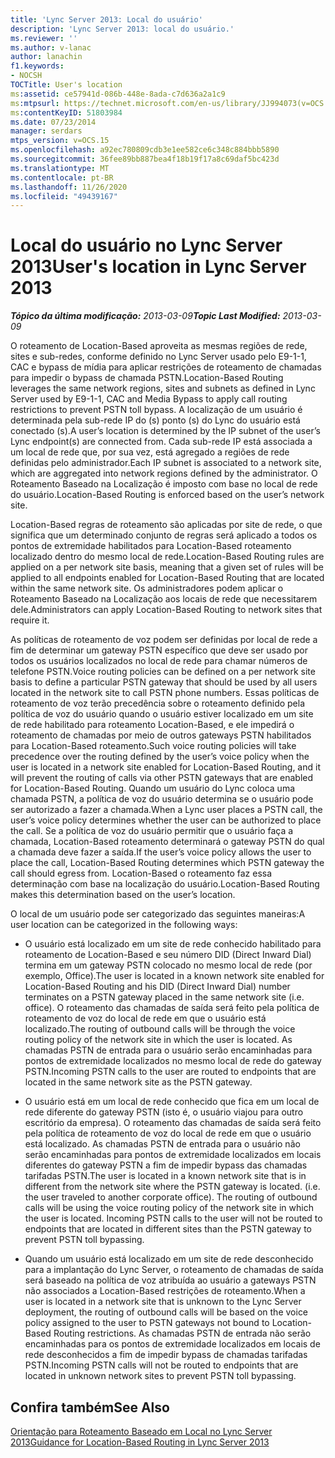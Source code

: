 ```yaml
---
title: 'Lync Server 2013: Local do usuário'
description: 'Lync Server 2013: local do usuário.'
ms.reviewer: ''
ms.author: v-lanac
author: lanachin
f1.keywords:
- NOCSH
TOCTitle: User's location
ms:assetid: ce57941d-086b-448e-8ada-c7d636a2a1c9
ms:mtpsurl: https://technet.microsoft.com/en-us/library/JJ994073(v=OCS.15)
ms:contentKeyID: 51803984
ms.date: 07/23/2014
manager: serdars
mtps_version: v=OCS.15
ms.openlocfilehash: a92ec780809cdb3e1ee582ce6c348c884bbb5890
ms.sourcegitcommit: 36fee89bb887bea4f18b19f17a8c69daf5bc423d
ms.translationtype: MT
ms.contentlocale: pt-BR
ms.lasthandoff: 11/26/2020
ms.locfileid: "49439167"
---
```

# <a name="users-location-in-lync-server-2013"></a><span data-ttu-id="cf3c2-103">Local do usuário no Lync Server 2013</span><span class="sxs-lookup"><span data-stu-id="cf3c2-103">User's location in Lync Server 2013</span></span>

<div data-xmlns="http://www.w3.org/1999/xhtml">

<div class="topic" data-xmlns="http://www.w3.org/1999/xhtml" data-msxsl="urn:schemas-microsoft-com:xslt" data-cs="https://msdn.microsoft.com/">

<div data-asp="https://msdn2.microsoft.com/asp">



</div>

<div id="mainSection">

<div id="mainBody"><span data-ttu-id="cf3c2-104">

<span> </span></span><span class="sxs-lookup"><span data-stu-id="cf3c2-104">

<span> </span></span></span>

<span data-ttu-id="cf3c2-105">_**Tópico da última modificação:** 2013-03-09_</span><span class="sxs-lookup"><span data-stu-id="cf3c2-105">_**Topic Last Modified:** 2013-03-09_</span></span>

<span data-ttu-id="cf3c2-106">O roteamento de Location-Based aproveita as mesmas regiões de rede, sites e sub-redes, conforme definido no Lync Server usado pelo E9-1-1, CAC e bypass de mídia para aplicar restrições de roteamento de chamadas para impedir o bypass de chamada PSTN.</span><span class="sxs-lookup"><span data-stu-id="cf3c2-106">Location-Based Routing leverages the same network regions, sites and subnets as defined in Lync Server used by E9-1-1, CAC and Media Bypass to apply call routing restrictions to prevent PSTN toll bypass.</span></span> <span data-ttu-id="cf3c2-107">A localização de um usuário é determinada pela sub-rede IP do (s) ponto (s) do Lync do usuário está conectado (s).</span><span class="sxs-lookup"><span data-stu-id="cf3c2-107">A user’s location is determined by the IP subnet of the user’s Lync endpoint(s) are connected from.</span></span> <span data-ttu-id="cf3c2-108">Cada sub-rede IP está associada a um local de rede que, por sua vez, está agregado a regiões de rede definidas pelo administrador.</span><span class="sxs-lookup"><span data-stu-id="cf3c2-108">Each IP subnet is associated to a network site, which are aggregated into network regions defined by the administrator.</span></span> <span data-ttu-id="cf3c2-109">O Roteamento Baseado na Localização é imposto com base no local de rede do usuário.</span><span class="sxs-lookup"><span data-stu-id="cf3c2-109">Location-Based Routing is enforced based on the user’s network site.</span></span>

<span data-ttu-id="cf3c2-110">Location-Based regras de roteamento são aplicadas por site de rede, o que significa que um determinado conjunto de regras será aplicado a todos os pontos de extremidade habilitados para Location-Based roteamento localizado dentro do mesmo local de rede.</span><span class="sxs-lookup"><span data-stu-id="cf3c2-110">Location-Based Routing rules are applied on a per network site basis, meaning that a given set of rules will be applied to all endpoints enabled for Location-Based Routing that are located within the same network site.</span></span> <span data-ttu-id="cf3c2-111">Os administradores podem aplicar o Roteamento Baseado na Localização aos locais de rede que necessitarem dele.</span><span class="sxs-lookup"><span data-stu-id="cf3c2-111">Administrators can apply Location-Based Routing to network sites that require it.</span></span>

<span data-ttu-id="cf3c2-112">As políticas de roteamento de voz podem ser definidas por local de rede a fim de determinar um gateway PSTN específico que deve ser usado por todos os usuários localizados no local de rede para chamar números de telefone PSTN.</span><span class="sxs-lookup"><span data-stu-id="cf3c2-112">Voice routing policies can be defined on a per network site basis to define a particular PSTN gateway that should be used by all users located in the network site to call PSTN phone numbers.</span></span> <span data-ttu-id="cf3c2-113">Essas políticas de roteamento de voz terão precedência sobre o roteamento definido pela política de voz do usuário quando o usuário estiver localizado em um site de rede habilitado para roteamento Location-Based, e ele impedirá o roteamento de chamadas por meio de outros gateways PSTN habilitados para Location-Based roteamento.</span><span class="sxs-lookup"><span data-stu-id="cf3c2-113">Such voice routing policies will take precedence over the routing defined by the user’s voice policy when the user is located in a network site enabled for Location-Based Routing, and it will prevent the routing of calls via other PSTN gateways that are enabled for Location-Based Routing.</span></span> <span data-ttu-id="cf3c2-114">Quando um usuário do Lync coloca uma chamada PSTN, a política de voz do usuário determina se o usuário pode ser autorizado a fazer a chamada.</span><span class="sxs-lookup"><span data-stu-id="cf3c2-114">When a Lync user places a PSTN call, the user’s voice policy determines whether the user can be authorized to place the call.</span></span> <span data-ttu-id="cf3c2-115">Se a política de voz do usuário permitir que o usuário faça a chamada, Location-Based roteamento determinará o gateway PSTN do qual a chamada deve fazer a saída.</span><span class="sxs-lookup"><span data-stu-id="cf3c2-115">If the user’s voice policy allows the user to place the call, Location-Based Routing determines which PSTN gateway the call should egress from.</span></span> <span data-ttu-id="cf3c2-116">Location-Based o roteamento faz essa determinação com base na localização do usuário.</span><span class="sxs-lookup"><span data-stu-id="cf3c2-116">Location-Based Routing makes this determination based on the user’s location.</span></span>

<span data-ttu-id="cf3c2-117">O local de um usuário pode ser categorizado das seguintes maneiras:</span><span class="sxs-lookup"><span data-stu-id="cf3c2-117">A user location can be categorized in the following ways:</span></span>

  - <span data-ttu-id="cf3c2-118">O usuário está localizado em um site de rede conhecido habilitado para roteamento de Location-Based e seu número DID (Direct Inward Dial) termina em um gateway PSTN colocado no mesmo local de rede (por exemplo, Office).</span><span class="sxs-lookup"><span data-stu-id="cf3c2-118">The user is located in a known network site enabled for Location-Based Routing and his DID (Direct Inward Dial) number terminates on a PSTN gateway placed in the same network site (i.e. office).</span></span> <span data-ttu-id="cf3c2-119">O roteamento das chamadas de saída será feito pela política de roteamento de voz do local de rede em que o usuário está localizado.</span><span class="sxs-lookup"><span data-stu-id="cf3c2-119">The routing of outbound calls will be through the voice routing policy of the network site in which the user is located.</span></span> <span data-ttu-id="cf3c2-120">As chamadas PSTN de entrada para o usuário serão encaminhadas para pontos de extremidade localizados no mesmo local de rede do gateway PSTN.</span><span class="sxs-lookup"><span data-stu-id="cf3c2-120">Incoming PSTN calls to the user are routed to endpoints that are located in the same network site as the PSTN gateway.</span></span>

  - <span data-ttu-id="cf3c2-p105">O usuário está em um local de rede conhecido que fica em um local de rede diferente do gateway PSTN (isto é, o usuário viajou para outro escritório da empresa). O roteamento das chamadas de saída será feito pela política de roteamento de voz do local de rede em que o usuário está localizado. As chamadas PSTN de entrada para o usuário não serão encaminhadas para pontos de extremidade localizados em locais diferentes do gateway PSTN a fim de impedir bypass das chamadas tarifadas PSTN.</span><span class="sxs-lookup"><span data-stu-id="cf3c2-p105">The user is located in a known network site that is in different from the network site where the PSTN gateway is located. (i.e. the user traveled to another corporate office). The routing of outbound calls will be using the voice routing policy of the network site in which the user is located. Incoming PSTN calls to the user will not be routed to endpoints that are located in different sites than the PSTN gateway to prevent PSTN toll bypassing.</span></span>

  - <span data-ttu-id="cf3c2-125">Quando um usuário está localizado em um site de rede desconhecido para a implantação do Lync Server, o roteamento de chamadas de saída será baseado na política de voz atribuída ao usuário a gateways PSTN não associados a Location-Based restrições de roteamento.</span><span class="sxs-lookup"><span data-stu-id="cf3c2-125">When a user is located in a network site that is unknown to the Lync Server deployment, the routing of outbound calls will be based on the voice policy assigned to the user to PSTN gateways not bound to Location-Based Routing restrictions.</span></span> <span data-ttu-id="cf3c2-126">As chamadas PSTN de entrada não serão encaminhadas para os pontos de extremidade localizados em locais de rede desconhecidos a fim de impedir bypass de chamadas tarifadas PSTN.</span><span class="sxs-lookup"><span data-stu-id="cf3c2-126">Incoming PSTN calls will not be routed to endpoints that are located in unknown network sites to prevent PSTN toll bypassing.</span></span>

<div>

## <a name="see-also"></a><span data-ttu-id="cf3c2-127">Confira também</span><span class="sxs-lookup"><span data-stu-id="cf3c2-127">See Also</span></span>


[<span data-ttu-id="cf3c2-128">Orientação para Roteamento Baseado em Local no Lync Server 2013</span><span class="sxs-lookup"><span data-stu-id="cf3c2-128">Guidance for Location-Based Routing in Lync Server 2013</span></span>](lync-server-2013-guidance-for-location-based-routing.md)  
  

<span data-ttu-id="cf3c2-129"></div>

</div>

<span> </span>

</div>

</div>

</span><span class="sxs-lookup"><span data-stu-id="cf3c2-129"></div>

</div>

<span> </span>

</div>

</div>

</span></span></div>

